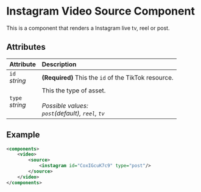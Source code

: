 # Instagram Video Source Component

This is a component that renders a Instagram live tv, reel or post.


## Attributes
| Attribute             | Description                                                                              |
| :-------------------- | :--------------------------------------------------------------------------------------- |
| `id` <br/> _string_   | **(Required)** This the `id` of the TikTok resource.                                     |
| `type` <br/> _string_ | This the type of asset. </br> </br>_Possible values: <br> `post`(default), `reel`, `tv`_ |

## Example
```xml
<components>
	<video>
		<source>
			<instagram id="CoxIGcuK7c9" type="post"/>
		</source>
	</video>
</components>
```